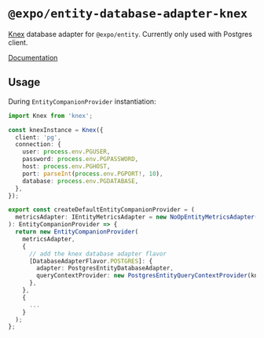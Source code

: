 # `@expo/entity-database-adapter-knex`

[Knex](http://knexjs.org/) database adapter for `@expo/entity`. Currently only used with Postgres client.

[Documentation](https://expo.github.io/entity/modules/_expo_entity_database_adapter_knex.html)

## Usage

During `EntityCompanionProvider` instantiation:

```typescript
import Knex from 'knex';

const knexInstance = Knex({
  client: 'pg',
  connection: {
    user: process.env.PGUSER,
    password: process.env.PGPASSWORD,
    host: process.env.PGHOST,
    port: parseInt(process.env.PGPORT!, 10),
    database: process.env.PGDATABASE,
  },
});

export const createDefaultEntityCompanionProvider = (
  metricsAdapter: IEntityMetricsAdapter = new NoOpEntityMetricsAdapter()
): EntityCompanionProvider => {
  return new EntityCompanionProvider(
    metricsAdapter,
    {
      // add the knex database adapter flavor
      [DatabaseAdapterFlavor.POSTGRES]: {
        adapter: PostgresEntityDatabaseAdapter,
        queryContextProvider: new PostgresEntityQueryContextProvider(knexInstance),
      },
    },
    {
      ...
    }
  );
};
```